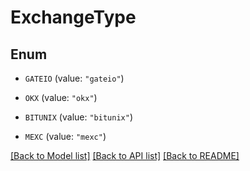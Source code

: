 # ExchangeType

## Enum


* `GATEIO` (value: `"gateio"`)

* `OKX` (value: `"okx"`)

* `BITUNIX` (value: `"bitunix"`)

* `MEXC` (value: `"mexc"`)


[[Back to Model list]](../README.md#documentation-for-models) [[Back to API list]](../README.md#documentation-for-api-endpoints) [[Back to README]](../README.md)


